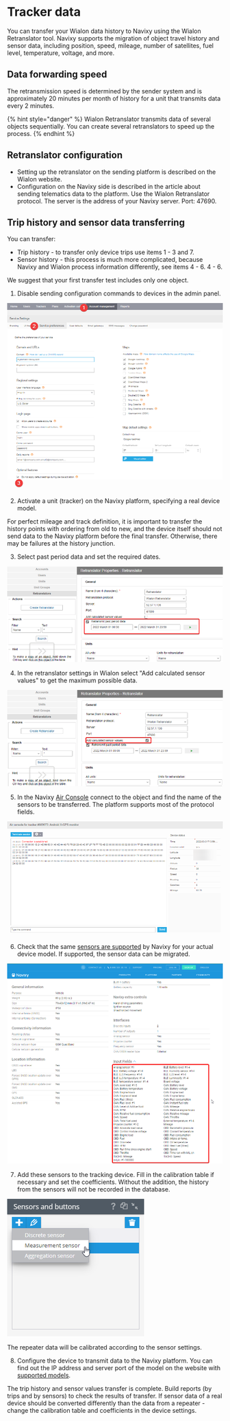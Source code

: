 # Tracker data

You can transfer your Wialon data history to Navixy using the Wialon Retranslator tool. Navixy supports the migration of object travel history and sensor data, including position, speed, mileage, number of satellites, fuel level, temperature, voltage, and more.

## Data forwarding speed

The retransmission speed is determined by the sender system and is approximately 20 minutes per month of history for a unit that transmits data every 2 minutes.

{% hint style="danger" %}
Wialon Retranslator transmits data of several objects sequentially. You can create several retranslators to speed up the process.
{% endhint %}

## Retranslator configuration

* Setting up the retranslator on the sending platform is described on the Wialon website.
* Configuration on the Navixy side is described in the article about sending telematics data to the platform. Use the Wialon Retranslator protocol. The server is the address of your Navixy server. Port: 47690.

## Trip history and sensor data transferring

You can transfer:

* Trip history - to transfer only device trips use items 1 - 3 and 7.
* Sensor history - this process is much more complicated, because Navixy and Wialon process information differently, see items 4 - 6. 4 - 6.

We suggest that your first transfer test includes only one object.

1. Disable sending configuration commands to devices in the admin panel.

![](../../../../on-premise/qa/migrating-users/migrating-from-wialon/trackers-migration-from-wialon/attachments/image-20230810-124747.png)

2. Activate a unit (tracker) on the Navixy platform, specifying a real device model.

For perfect mileage and track definition, it is important to transfer the history points with ordering from old to new, and the device itself should not send data to the Navixy platform before the final transfer. Otherwise, there may be failures at the history junction.

3. Select past period data and set the required dates.

![](../../../../on-premise/qa/migrating-users/migrating-from-wialon/trackers-migration-from-wialon/attachments/image-20230810-124838.png)

4. In the retranslator settings in Wialon select "Add calculated sensor values" to get the maximum possible data.

![](../../../../on-premise/qa/migrating-users/migrating-from-wialon/trackers-migration-from-wialon/attachments/image-20230810-124858.png)

5. In the Navixy [Air Console](https://app.gitbook.com/s/KdgeXg71LpaDrwexQYwp/devices/air-console)  connect to the object and find the name of the sensors to be transferred. The platform supports most of the protocol fields.

![](../../../../on-premise/qa/migrating-users/migrating-from-wialon/trackers-migration-from-wialon/attachments/image-20230810-124924.png)

6. Check that the same [sensors are supported](https://www.navixy.com/devices/) by Navixy for your actual device model. If supported, the sensor data can be migrated.

![](../../../../on-premise/qa/migrating-users/migrating-from-wialon/trackers-migration-from-wialon/attachments/image-20230810-124940.png)

7. Add these sensors to the tracking device. Fill in the calibration table if necessary and set the coefficients. Without the addition, the history from the sensors will not be recorded in the database.

![](../../../../on-premise/qa/migrating-users/migrating-from-wialon/trackers-migration-from-wialon/attachments/image-20230810-125012.png)

The repeater data will be calibrated according to the sensor settings.

8. Configure the device to transmit data to the Navixy platform. You can find out the IP address and server port of the model on the website with [supported models](https://www.navixy.com/devices/).

The trip history and sensor values transfer is complete. Build reports (by trips and by sensors) to check the results of transfer. If sensor data of a real device should be converted differently than the data from a repeater - change the calibration table and coefficients in the device settings.
